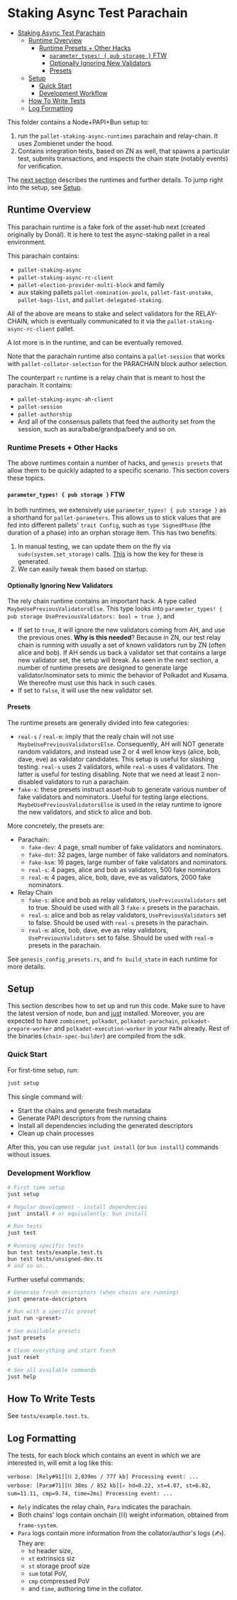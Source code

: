 # Staking Async Test Parachain

- [Staking Async Test Parachain](#staking-async-test-parachain)
  - [Runtime Overview](#runtime-overview)
    - [Runtime Presets + Other Hacks](#runtime-presets--other-hacks)
      - [`parameter_types! { pub storage }` FTW](#parameter_types--pub-storage--ftw)
      - [Optionally Ignoring New Validators](#optionally-ignoring-new-validators)
      - [Presets](#presets)
  - [Setup](#setup)
    - [Quick Start](#quick-start)
    - [Development Workflow](#development-workflow)
  - [How To Write Tests](#how-to-write-tests)
  - [Log Formatting](#log-formatting)

This folder contains a Node+PAPI+Bun setup to:

1. run the `pallet-staking-async-runtimes` parachain and relay-chain. It uses Zombienet under the
   hood.
2. Contains integration tests, based on ZN as well, that spawns a particular test, submits
   transactions, and inspects the chain state (notably events) for verification.

The [next section](#runtime-overview) describes the runtimes and further details. To jump right into
the setup, see [Setup](#setup).

## Runtime Overview

This parachain runtime is a fake fork of the asset-hub next (created originally by Donál). It is here
to test the async-staking pallet in a real environment.

This parachain contains:

- `pallet-staking-async`
- `pallet-staking-async-rc-client`
- `pallet-election-provider-multi-block` and family
- aux staking pallets `pallet-nomination-pools`, `pallet-fast-unstake`, `pallet-bags-list`, and
  `pallet-delegated-staking`.

All of the above are means to stake and select validators for the RELAY-CHAIN, which is eventually
communicated to it via the `pallet-staking-async-rc-client` pallet.

A lot more is in the runtime, and can be eventually removed.

Note that the parachain runtime also contains a `pallet-session` that works with
`pallet-collator-selection` for the PARACHAIN block author selection.

The counterpart `rc` runtime is a relay chain that is meant to host the parachain. It contains:

- `pallet-staking-async-ah-client`
- `pallet-session`
- `pallet-authorship`
- And all of the consensus pallets that feed the authority set from the session, such as
  aura/babe/grandpa/beefy and so on.

### Runtime Presets + Other Hacks

The above runtimes contain a number of hacks, and `genesis presets` that allow them to be quickly
adapted to a specific scenario. This section covers these topics.

#### `parameter_types! { pub storage }` FTW

In both runtimes, we extensively use `parameter_types! { pub storage }` as a shorthand for
`pallet-parameters`. This allows us to stick values that are fed into different pallets' `trait
Config`, such as `type SignedPhase` (the duration of a phase) into an orphan storage item. This has
two benefits:

1. In manual testing, we can update them on the fly via `sudo(system.set_storage)` calls.
   [This](https://paritytech.github.io/polkadot-sdk/master/src/frame_support/lib.rs.html#357) is how
   the key for these is generated.
2. We can easily tweak them based on startup.

#### Optionally Ignoring New Validators

The rely chain runtime contains an important hack. A type called `MaybeUsePreviousValidatorsElse`.
This type looks into `parameter_types! { pub storage UsePreviousValidators: bool = true }`, and

- If set to `true`, it will ignore the new validators coming from AH, and use the previous ones.
  **Why is this needed**? Because in ZN, our test relay chain is running with usually a set of known
  validators run by ZN (often alice and bob). If AH sends us back a validator set that contains a
  large new validator set, the setup will break. As seen in the next section, a number of runtime
  presets are designed to generate large validator/nominator sets to mimic the behavior of Polkadot
  and Kusama. We thereofre must use this hack in such cases.
- If set to `false`, it will use the new validator set.

#### Presets

The runtime presets are generally divided into few categories:

- `real-s` / `real-m`: imply that the realy chain will not use `MaybeUsePreviousValidatorsElse`.
  Consequently, AH will NOT generate random validators, and instead use 2 or 4 well know keys
  (alice, bob, dave, eve) as validator candidates. This setup is useful for slashing testing.
  `real-s` uses 2 validators, while `real-m` uses 4 validators. The latter is useful for testing
  disabling. Note that we need at least 2 non-disabled validators to run a parachain.
- `fake-x`: these presets instruct asset-hub to generate various number of fake validators and
  nominators. Useful for testing large elections. `MaybeUsePreviousValidatorsElse` is used in the
  relay runtime to ignore the new validators, and stick to alice and bob.

More concretely, the presets are:

- Parachain:
    - `fake-dev`: 4 page, small number of fake validators and nominators.
    - `fake-dot`: 32 pages, large number of fake validators and nominators.
    - `fake-ksm`: 16 pages, large number of fake validators and nominators.
    - `real-s`: 4 pages, alice and bob as validators, 500 fake nominators
    - `real-m`: 4 pages, alice, bob, dave, eve as validators, 2000 fake nominators.
- Relay Chain
    - `fake-s`: alice and bob as relay validators, `UsePreviousValidators` set to true. Should be
      used with all 3 `fake-x` presets in the parachain.
    - `real-s`: alice and bob as relay validators, `UsePreviousValidators` set to false. Should be
      used with `real-s` presets in the parachain.
    - `real-m`: alice, bob, dave, eve as relay validators, `UsePreviousValidators` set to false.
      Should be used with `real-m` presets in the parachain.

See `genesis_config_presets.rs`, and `fn build_state` in each runtime for more details.

## Setup

This section describes how to set up and run this code. Make sure to have the latest version of
node, bun and [just](https://github.com/casey/just) installed. Moreover, you are expected to have
`zombienet`, `polkadot`, `polkadot-parachain`, `polkadot-prepare-worker` and
`polkadot-execution-worker` in your `PATH` already. Rest of the binaries (`chain-spec-builder`) are
compiled from the sdk.

### Quick Start

For first-time setup, run:

```bash
just setup
```

This single command will:

- Start the chains and generate fresh metadata
- Generate PAPI descriptors from the running chains
- Install all dependencies including the generated descriptors
- Clean up chain processes

After this, you can use regular `just install` (or `bun install`) commands without issues.

### Development Workflow

```bash
# First time setup
just setup

# Regular development - install dependencies
just  install # or equivalently: bun install

# Run tests
just test

# Running specific tests
bun test tests/example.test.ts
bun test tests/unsigned-dev.ts
# and so on..
```

Further useful commands:

```bash
# Generate fresh descriptors (when chains are running)
just generate-descriptors

# Run with a specific preset
just run <preset>

# See available presets
just presets

# Clean everything and start fresh
just reset

# See all available commands
just help
```


## How To Write Tests

See `tests/example.test.ts`.

## Log Formatting

The tests, for each block which contains an event in which we are interested in, will emit a log like this:

```
verbose: [Rely#91][⛓ 2,039ms / 777 kb] Processing event: ...
verbose: [Para#71][⛓ 38ms / 852 kb][✍️ hd=0.22, xt=4.07, st=6.82, sum=11.11, cmp=9.74, time=2ms] Processing event: ...
```

* `Rely` indicates the relay chain, `Para` indicates the parachain.
* Both chains' logs contain onchain (⛓) weight information, obtained from `frame-system`.
* `Para` logs contain more information from the collator/author's logs (✍️). They are:
  * `hd` header size,
  * `xt` extrinsics siz
  * `st` storage proof size
  * `sum` total PoV,
  * `cmp` compressed PoV
  * and `time`, authoring time in the collator.
